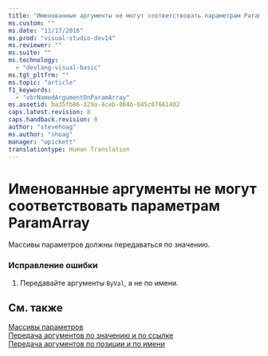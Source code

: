 ```yaml
---
title: "Именованные аргументы не могут соответствовать параметрам ParamArray | Microsoft Docs"
ms.custom: ""
ms.date: "11/17/2016"
ms.prod: "visual-studio-dev14"
ms.reviewer: ""
ms.suite: ""
ms.technology: 
  - "devlang-visual-basic"
ms.tgt_pltfrm: ""
ms.topic: "article"
f1_keywords: 
  - "vbrNamedArgumentOnParamArray"
ms.assetid: ba35fb86-329a-4ceb-864b-045c07661482
caps.latest.revision: 8
caps.handback.revision: 8
author: "stevehoag"
ms.author: "shoag"
manager: "wpickett"
translationtype: Human Translation
---
```

# Именованные аргументы не могут соответствовать параметрам ParamArray
Массивы параметров должны передаваться по значению.  
  
### Исправление ошибки  
  
1.  Передавайте аргументы `ByVal`, а не по имени.  
  
## См. также  
 [Массивы параметров](../../visual-basic/programming-guide/language-features/procedures/parameter-arrays.md)   
 [Передача аргументов по значению и по ссылке](../../visual-basic/programming-guide/language-features/procedures/passing-arguments-by-value-and-by-reference.md)   
 [Передача аргументов по позиции и по имени](../../visual-basic/programming-guide/language-features/procedures/passing-arguments-by-position-and-by-name.md)